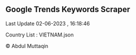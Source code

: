 

## Google Trends Keywords Scraper 
 
Last Update 02-06-2023 , 16:18:46

Country List :
VIETNAM.json



© Abdul Muttaqin 
